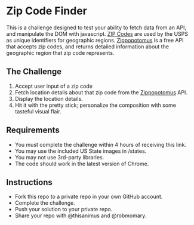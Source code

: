 # Zip Code Finder

This is a challenge designed to test your ability to fetch data from an API, and manipulate the DOM with javascript.  [ZIP Codes](https://en.wikipedia.org/wiki/ZIP_Code) are used by the USPS as unique identifiers for geographic regions. [Zippopotomus](https://zippopotam.us) is a free API that accepts zip codes, and returns detailed information about the geographic region that zip code represents.


## The Challenge

1. Accept user input of a zip code
2. Fetch location details about that zip code from the [Zippopotomus](https://zippopotam.us) API.
3. Display the location details.
4. Hit it with the pretty stick; personalize the composition with some tasteful visual flair.

## Requirements

- You must complete the challenge within 4 hours of receiving this link.
- You may use the included US State images in /states.
- You may not use 3rd-party libraries.
- The code should work in the latest version of Chrome.

## Instructions
- Fork this repo to a private repo in your own GitHub account.
- Complete the challenge.
- Push your solution to your private repo.
- Share your repo with @thisanimus and @robmomary.
